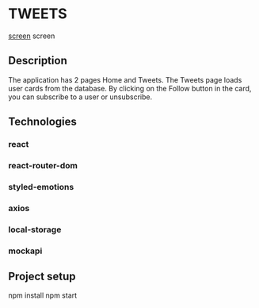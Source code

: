 # TWEETS
[screen](./src/images/logoPictures/tweetsScreen.png)
screen
## Description
The application has 2 pages Home and Tweets. The Tweets page loads user cards from the database. By clicking on the Follow button in the card, you can subscribe to a user or unsubscribe.

## Technologies
### react
### react-router-dom
### styled-emotions
### axios
### local-storage
### mockapi
## Project setup
npm install npm start